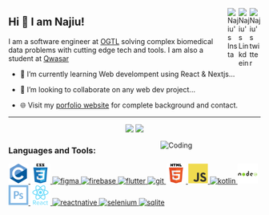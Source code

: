<a href="https://twitter.com/danesinajeeu" target="_blank" rel="nofollow"><img align="right" alt="Najiu's twitter" width="22px" src="https://cdn.jsdelivr.net/npm/simple-icons@v3/icons/twitter.svg" /></a><a href="https://www.linkedin.com/in/najiu-danesi-6a836416a/" target="_blank" rel="nofollow"><img align="right" alt="Najiu's Linkdein" width="22px" src="https://cdn.jsdelivr.net/npm/simple-icons@v3/icons/linkedin.svg" /></a><a href="https://www.instagram.com/danesi_xx" target="_blank" rel="nofollow"><img align="right" alt="Najiu's Insta" width="22px" src="https://cdn.jsdelivr.net/npm/simple-icons@v3/icons/instagram.svg" /></a>

## Hi 👋 I am Najiu! 
I am a software engineer at [OGTL](https://eluci/) solving complex biomedical data problems with cutting edge tech and tools.
I am also a student at [Qwasar](https://qwasar.io/)

- 🌱 I’m currently learning Web develompent using React & Nextjs...
- 👯 I’m looking to collaborate on any web dev project...

- 🌐 Visit my [porfolio website](https://najiu-portfolio.webflow.io/) for complete background and contact.

---
<p align = "center">
  <img src = "https://github-readme-stats.vercel.app/api?username=najeeudanesi&show_icons=true&theme=bear" width = 400>
  <img src = "https://github-readme-streak-stats.herokuapp.com?user=najeeudanesi&theme=dark&hide_border=true" width = 400>
</p>

<img align="right" alt="Coding" width="200" src="https://th.bing.com/th/id/R.4edeefb9610dd08b84dbc10ea72db4ed?rik=Gn032rWrbR5lgA&pid=ImgRaw&r=0">



<h3 align="left">Languages and Tools:</h3>
<p align="left"><a href="https://www.cprogramming.com/" target="_blank" rel="noreferrer"> <img src="https://raw.githubusercontent.com/devicons/devicon/master/icons/c/c-original.svg" alt="c" width="40" height="40"/> </a> <a href="https://www.w3schools.com/css/" target="_blank" rel="noreferrer"> <img src="https://raw.githubusercontent.com/devicons/devicon/master/icons/css3/css3-original-wordmark.svg" alt="css3" width="40" height="40"/> </a> <a href="https://www.figma.com/" target="_blank" rel="noreferrer"> <img src="https://www.vectorlogo.zone/logos/figma/figma-icon.svg" alt="figma" width="40" height="40"/> </a> <a href="https://firebase.google.com/" target="_blank" rel="noreferrer"> <img src="https://www.vectorlogo.zone/logos/firebase/firebase-icon.svg" alt="firebase" width="40" height="40"/> </a> <a href="https://flutter.dev" target="_blank" rel="noreferrer"> <img src="https://www.vectorlogo.zone/logos/flutterio/flutterio-icon.svg" alt="flutter" width="40" height="40"/> </a> <a href="https://git-scm.com/" target="_blank" rel="noreferrer"> <img src="https://www.vectorlogo.zone/logos/git-scm/git-scm-icon.svg" alt="git" width="40" height="40"/> </a> <a href="https://www.w3.org/html/" target="_blank" rel="noreferrer"> <img src="https://raw.githubusercontent.com/devicons/devicon/master/icons/html5/html5-original-wordmark.svg" alt="html5" width="40" height="40"/> </a> <a href="https://developer.mozilla.org/en-US/docs/Web/JavaScript" target="_blank" rel="noreferrer"> <img src="https://raw.githubusercontent.com/devicons/devicon/master/icons/javascript/javascript-original.svg" alt="javascript" width="40" height="40"/> </a> <a href="https://kotlinlang.org" target="_blank" rel="noreferrer"> <img src="https://www.vectorlogo.zone/logos/kotlinlang/kotlinlang-icon.svg" alt="kotlin" width="40" height="40"/> </a> <a href="https://nodejs.org" target="_blank" rel="noreferrer"> <img src="https://raw.githubusercontent.com/devicons/devicon/master/icons/nodejs/nodejs-original-wordmark.svg" alt="nodejs" width="40" height="40"/> </a> <a href="https://www.photoshop.com/en" target="_blank" rel="noreferrer"> <img src="https://raw.githubusercontent.com/devicons/devicon/master/icons/photoshop/photoshop-line.svg" alt="photoshop" width="40" height="40"/> </a> <a href="https://reactjs.org/" target="_blank" rel="noreferrer"> <img src="https://raw.githubusercontent.com/devicons/devicon/master/icons/react/react-original-wordmark.svg" alt="react" width="40" height="40"/> </a> <a href="https://reactnative.dev/" target="_blank" rel="noreferrer"> <img src="https://reactnative.dev/img/header_logo.svg" alt="reactnative" width="40" height="40"/> </a> <a href="https://www.selenium.dev" target="_blank" rel="noreferrer"> <img src="https://raw.githubusercontent.com/detain/svg-logos/780f25886640cef088af994181646db2f6b1a3f8/svg/selenium-logo.svg" alt="selenium" width="40" height="40"/> </a> <a href="https://www.sqlite.org/" target="_blank" rel="noreferrer"> <img src="https://www.vectorlogo.zone/logos/sqlite/sqlite-icon.svg" alt="sqlite" width="40" height="40"/> </a> </p>
